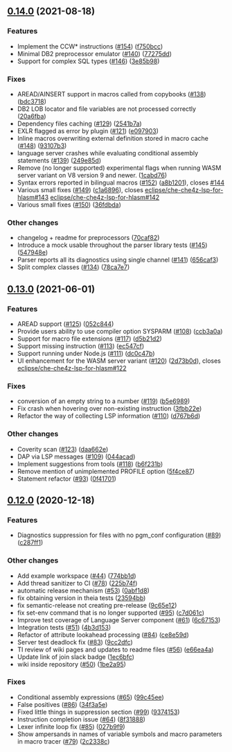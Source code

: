 ## [0.14.0](https://github.com/eclipse/che-che4z-lsp-for-hlasm/compare/0.13.0...0.14.0) (2021-08-18)


### Features

* Implement the CCW* instructions ([#154](https://github.com/eclipse/che-che4z-lsp-for-hlasm/issues/154)) ([f750bcc](https://github.com/eclipse/che-che4z-lsp-for-hlasm/commit/f750bccc051abea4b1141a71720df109f0a3a670))
* Minimal DB2 preprocessor emulator ([#140](https://github.com/eclipse/che-che4z-lsp-for-hlasm/issues/140)) ([77275dd](https://github.com/eclipse/che-che4z-lsp-for-hlasm/commit/77275dd91e8a8ba40ca8a60bd2d47435ccf39ff5))
* Support for complex SQL types ([#146](https://github.com/eclipse/che-che4z-lsp-for-hlasm/issues/146)) ([3e85b98](https://github.com/eclipse/che-che4z-lsp-for-hlasm/commit/3e85b98b476eb0b66566a9e729d540fe8fbb8f36))


### Fixes

* AREAD/AINSERT support in macros called from copybooks ([#138](https://github.com/eclipse/che-che4z-lsp-for-hlasm/issues/138)) ([bdc3718](https://github.com/eclipse/che-che4z-lsp-for-hlasm/commit/bdc371894730eef021f08f8cadb45f07d622ba6e))
* DB2 LOB locator and file variables are not processed correctly ([20a6fba](https://github.com/eclipse/che-che4z-lsp-for-hlasm/commit/20a6fba747ca19682806eeadeef1ced851b881ea))
* Dependency files caching ([#129](https://github.com/eclipse/che-che4z-lsp-for-hlasm/issues/129)) ([2541b7a](https://github.com/eclipse/che-che4z-lsp-for-hlasm/commit/2541b7a18070e10071b5586827659f6695d54755))
* EXLR flagged as error by plugin ([#121](https://github.com/eclipse/che-che4z-lsp-for-hlasm/issues/121)) ([e097903](https://github.com/eclipse/che-che4z-lsp-for-hlasm/commit/e097903698dcafac65c3ccc01faea6a78e9cc85d))
* Inline macros overwriting external definition stored in macro cache ([#148](https://github.com/eclipse/che-che4z-lsp-for-hlasm/issues/148)) ([93107b3](https://github.com/eclipse/che-che4z-lsp-for-hlasm/commit/93107b315298ce9b3f5652f28b8ad7a3b8a7dbf3))
* language server crashes while evaluating conditional assembly statements ([#139](https://github.com/eclipse/che-che4z-lsp-for-hlasm/issues/139)) ([249e85d](https://github.com/eclipse/che-che4z-lsp-for-hlasm/commit/249e85d2da17caca532d8fadd8517f215a4dbfd4))
* Remove (no longer supported) experimental flags when running WASM server variant on V8 version 9 and newer. ([1cabd76](https://github.com/eclipse/che-che4z-lsp-for-hlasm/commit/1cabd76999fdffa7a8e700e943813c9f41ac3431))
* Syntax errors reported in bilingual macros ([#152](https://github.com/eclipse/che-che4z-lsp-for-hlasm/issues/152)) ([a8b1201](https://github.com/eclipse/che-che4z-lsp-for-hlasm/commit/a8b1201c7cddef5c9d5b5a00b6ae71d3a6e75641)), closes [#144](https://github.com/eclipse/che-che4z-lsp-for-hlasm/issues/144)
* Various small fixes ([#149](https://github.com/eclipse/che-che4z-lsp-for-hlasm/issues/149)) ([c1a6896](https://github.com/eclipse/che-che4z-lsp-for-hlasm/commit/c1a6896ed799efa91f9cc7ff10f5f5d6b7981de3)), closes [eclipse/che-che4z-lsp-for-hlasm#143](https://github.com/eclipse/che-che4z-lsp-for-hlasm/issues/143) [eclipse/che-che4z-lsp-for-hlasm#142](https://github.com/eclipse/che-che4z-lsp-for-hlasm/issues/142)
* Various small fixes ([#150](https://github.com/eclipse/che-che4z-lsp-for-hlasm/issues/150)) ([36fdbda](https://github.com/eclipse/che-che4z-lsp-for-hlasm/commit/36fdbda1ca93e5a3d4ca173f6253f2b04c6ed53f))


### Other changes

* changelog + readme for preprocessors ([70caf82](https://github.com/eclipse/che-che4z-lsp-for-hlasm/commit/70caf8292ca64b82f94533de3b83002f42a20168))
* Introduce a  mock usable throughout the parser library tests ([#145](https://github.com/eclipse/che-che4z-lsp-for-hlasm/issues/145)) ([547948e](https://github.com/eclipse/che-che4z-lsp-for-hlasm/commit/547948e1a82f701338aa42de57c7f4e18f58c408))
* Parser reports all its diagnostics using single channel ([#141](https://github.com/eclipse/che-che4z-lsp-for-hlasm/issues/141)) ([656caf3](https://github.com/eclipse/che-che4z-lsp-for-hlasm/commit/656caf3a21d231713b7d66a8cdbf26091a4a20ac))
* Split complex classes ([#134](https://github.com/eclipse/che-che4z-lsp-for-hlasm/issues/134)) ([78ca7e7](https://github.com/eclipse/che-che4z-lsp-for-hlasm/commit/78ca7e75189df5123379110b2e1bb20b7552143e))

## [0.13.0](https://github.com/eclipse/che-che4z-lsp-for-hlasm/compare/0.12.0...0.13.0) (2021-06-01)


### Features

* AREAD support ([#125](https://github.com/eclipse/che-che4z-lsp-for-hlasm/issues/125)) ([052c844](https://github.com/eclipse/che-che4z-lsp-for-hlasm/commit/052c84463cdd2bb390877ae682abca385a4c05ca))
* Provide users ability to use compiler option SYSPARM ([#108](https://github.com/eclipse/che-che4z-lsp-for-hlasm/issues/108)) ([ccb3a0a](https://github.com/eclipse/che-che4z-lsp-for-hlasm/commit/ccb3a0a38ef562cbee9ae2348ef278d352ced74a))
* Support for macro file extensions ([#117](https://github.com/eclipse/che-che4z-lsp-for-hlasm/issues/117)) ([d5b21d2](https://github.com/eclipse/che-che4z-lsp-for-hlasm/commit/d5b21d2f37b815da3a6bc9dfaa3da3ee5ad87c68))
* Support missing instruction ([#113](https://github.com/eclipse/che-che4z-lsp-for-hlasm/issues/113)) ([ec547cf](https://github.com/eclipse/che-che4z-lsp-for-hlasm/commit/ec547cf29a071167e6acffed3eac1900daf8df66))
* Support running under Node.js ([#111](https://github.com/eclipse/che-che4z-lsp-for-hlasm/issues/111)) ([dc0c47b](https://github.com/eclipse/che-che4z-lsp-for-hlasm/commit/dc0c47bd756e293c0724c6e4a25b85a632aa3f46))
* UI enhancement for the WASM server variant ([#120](https://github.com/eclipse/che-che4z-lsp-for-hlasm/issues/120)) ([2d73b0d](https://github.com/eclipse/che-che4z-lsp-for-hlasm/commit/2d73b0db89b522e8b53fc39b0ed1fc526edd5fe3)), closes [eclipse/che-che4z-lsp-for-hlasm#122](https://github.com/eclipse/che-che4z-lsp-for-hlasm/issues/122)


### Fixes

* conversion of an empty string to a number ([#119](https://github.com/eclipse/che-che4z-lsp-for-hlasm/issues/119)) ([b5e6989](https://github.com/eclipse/che-che4z-lsp-for-hlasm/commit/b5e69896f9daed795e3c0ea62c89dd5eeec3a1bd))
* Fix crash when hovering over non-existing instruction ([3fbb22e](https://github.com/eclipse/che-che4z-lsp-for-hlasm/commit/3fbb22ee1837fc38ef2709cb5252c447b67e60b2))
* Refactor the way of collecting LSP information ([#110](https://github.com/eclipse/che-che4z-lsp-for-hlasm/issues/110)) ([d767b6d](https://github.com/eclipse/che-che4z-lsp-for-hlasm/commit/d767b6d2860fbe90e25d9d5e9e876a1fa8fff4cd))


### Other changes

* Coverity scan ([#123](https://github.com/eclipse/che-che4z-lsp-for-hlasm/issues/123)) ([daa662e](https://github.com/eclipse/che-che4z-lsp-for-hlasm/commit/daa662ee8e02f1e5fd41f912c2ab099225faee1b))
* DAP via LSP messages ([#109](https://github.com/eclipse/che-che4z-lsp-for-hlasm/issues/109)) ([044acad](https://github.com/eclipse/che-che4z-lsp-for-hlasm/commit/044acad3e5a57610d19492f79b90d759bb7d10d4))
* Implement suggestions from tools ([#118](https://github.com/eclipse/che-che4z-lsp-for-hlasm/issues/118)) ([b6f231b](https://github.com/eclipse/che-che4z-lsp-for-hlasm/commit/b6f231b01a8862eb415f6f00a2105fccc5a78934))
* Remove mention of unimplemented PROFILE option ([5f4ce87](https://github.com/eclipse/che-che4z-lsp-for-hlasm/commit/5f4ce87e653e700331455c04c9307297d633910a))
* Statement refactor ([#93](https://github.com/eclipse/che-che4z-lsp-for-hlasm/issues/93)) ([0f41701](https://github.com/eclipse/che-che4z-lsp-for-hlasm/commit/0f41701b3a23405d0e4e63f66700efe2eac22c46))

## [0.12.0](https://github.com/eclipse/che-che4z-lsp-for-hlasm/compare/0.11.1...0.12.0) (2020-12-18)


### Features

* Diagnostics suppression for files with no pgm_conf configuration ([#89](https://github.com/eclipse/che-che4z-lsp-for-hlasm/issues/89)) ([c287ff1](https://github.com/eclipse/che-che4z-lsp-for-hlasm/commit/c287ff13e166edf7a191fbf5482a125648b8986a))


### Other changes

* Add example workspace ([#44](https://github.com/eclipse/che-che4z-lsp-for-hlasm/issues/44)) ([774bb1d](https://github.com/eclipse/che-che4z-lsp-for-hlasm/commit/774bb1dde75bdaf6456a6bf0b40bceca76760053))
* Add thread sanitizer to CI ([#78](https://github.com/eclipse/che-che4z-lsp-for-hlasm/issues/78)) ([225b74f](https://github.com/eclipse/che-che4z-lsp-for-hlasm/commit/225b74f408a29b1288a4f394cd79b23b31dc5295))
* automatic release mechanism ([#53](https://github.com/eclipse/che-che4z-lsp-for-hlasm/issues/53)) ([0abf1d8](https://github.com/eclipse/che-che4z-lsp-for-hlasm/commit/0abf1d8a35d41c9095cd57135f789a0e7b4e5036))
* fix obtaining version in theia tests ([23594bb](https://github.com/eclipse/che-che4z-lsp-for-hlasm/commit/23594bb86207fa70f67ab5bb3e3f8df63fa7722f))
* fix semantic-release not creating pre-release ([9c65e12](https://github.com/eclipse/che-che4z-lsp-for-hlasm/commit/9c65e12ae598463d994874fa88d5da9ecc511639))
* fix set-env command that is no longer supported ([#95](https://github.com/eclipse/che-che4z-lsp-for-hlasm/issues/95)) ([c7d061c](https://github.com/eclipse/che-che4z-lsp-for-hlasm/commit/c7d061cfa0bab6e9c1715c0ec7b2d265f3ff3e71))
* Improve test coverage of Language Server component ([#61](https://github.com/eclipse/che-che4z-lsp-for-hlasm/issues/61)) ([6c67153](https://github.com/eclipse/che-che4z-lsp-for-hlasm/commit/6c671533c28e180ddc369b74966af5bbedcc0b1e))
* Integration tests ([#51](https://github.com/eclipse/che-che4z-lsp-for-hlasm/issues/51)) ([4b3d153](https://github.com/eclipse/che-che4z-lsp-for-hlasm/commit/4b3d1531014a2601848168df6d52af2eb7e5890c))
* Refactor of attribute lookahead processing ([#84](https://github.com/eclipse/che-che4z-lsp-for-hlasm/issues/84)) ([ce8e59d](https://github.com/eclipse/che-che4z-lsp-for-hlasm/commit/ce8e59df8415935be2e007459d62ecd23ee0adad))
* Server test deadlock fix ([#83](https://github.com/eclipse/che-che4z-lsp-for-hlasm/issues/83)) ([9cc2dfc](https://github.com/eclipse/che-che4z-lsp-for-hlasm/commit/9cc2dfc33404671df2dea213e146f33ce6ee4e3b))
* TI review of wiki pages and updates to readme files ([#56](https://github.com/eclipse/che-che4z-lsp-for-hlasm/issues/56)) ([e66ea4a](https://github.com/eclipse/che-che4z-lsp-for-hlasm/commit/e66ea4a823485335ea58fda14abf024743b95852))
* Update link of join slack badge ([1ec6bfc](https://github.com/eclipse/che-che4z-lsp-for-hlasm/commit/1ec6bfc7fbf239a8474659c1362e8c3fc642b753))
* wiki inside repository ([#50](https://github.com/eclipse/che-che4z-lsp-for-hlasm/issues/50)) ([1be2a95](https://github.com/eclipse/che-che4z-lsp-for-hlasm/commit/1be2a9594e050b49f26c30ea9b3a625cd5942825))


### Fixes

* Conditional assembly expressions ([#65](https://github.com/eclipse/che-che4z-lsp-for-hlasm/issues/65)) ([99c45ee](https://github.com/eclipse/che-che4z-lsp-for-hlasm/commit/99c45ee0a45d4b54b4c043e79afb92b73edee935))
* False positives ([#86](https://github.com/eclipse/che-che4z-lsp-for-hlasm/issues/86)) ([34f3a5e](https://github.com/eclipse/che-che4z-lsp-for-hlasm/commit/34f3a5ec52e38f3d21471bfb49962e991d348f99))
* Fixed little things in suppression section ([#99](https://github.com/eclipse/che-che4z-lsp-for-hlasm/issues/99)) ([9374153](https://github.com/eclipse/che-che4z-lsp-for-hlasm/commit/937415380644e2f26f51ff2fd6b7aa4ab462da41))
* Instruction completion issue ([#64](https://github.com/eclipse/che-che4z-lsp-for-hlasm/issues/64)) ([8f31888](https://github.com/eclipse/che-che4z-lsp-for-hlasm/commit/8f3188848a56dd6a1e90aa1a2da107dbeed4e8ab))
* Lexer infinite loop fix ([#85](https://github.com/eclipse/che-che4z-lsp-for-hlasm/issues/85)) ([027b9f9](https://github.com/eclipse/che-che4z-lsp-for-hlasm/commit/027b9f99a28ad5a60c9b0f0ed9762a2d643f8610))
* Show ampersands in names of variable symbols and macro parameters in macro tracer ([#79](https://github.com/eclipse/che-che4z-lsp-for-hlasm/issues/79)) ([2c2338c](https://github.com/eclipse/che-che4z-lsp-for-hlasm/commit/2c2338c89fb1f7aeb34fdb3315cf102a66ad3ddd))

